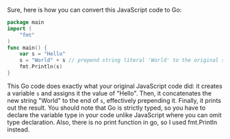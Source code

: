 Sure, here is how you can convert this JavaScript code to Go:

```go
package main
import (
	"fmt"
)
func main() {
	var s = "Hello"
	s = "World" + s // prepend string literal 'World' to the original string 'Hello'
	fmt.Println(s) 
}
```
This Go code does exactly what your original JavaScript code did: it creates a variable `s` and assigns it the value of "Hello". Then, it concatenates the new string "World" to the end of `s`, effectively prepending it. Finally, it prints out the result. 
You should note that Go is strictly typed, so you have to declare the variable type in your code unlike JavaScript where you can omit type declaration. Also, there is no print function in go, so I used fmt.Println instead.
